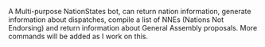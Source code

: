A Multi-purpose NationStates bot, can return nation information, generate information about dispatches, compile a list of NNEs (Nations Not Endorsing) and return information about General Assembly proposals. More commands will be added as I work on this.
